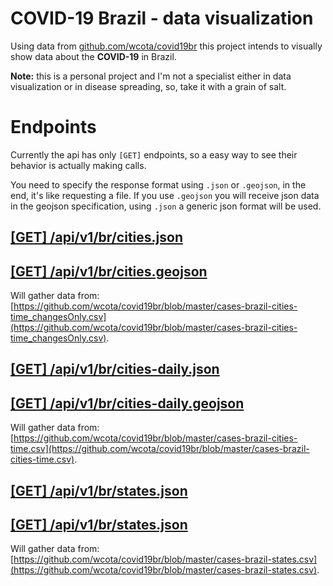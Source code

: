# COVID-19 Brazil - data visualization

Using data from [github.com/wcota/covid19br](https://github.com/wcota/covid19br) this project intends to visually show data about the **COVID-19**  in Brazil.

**Note:** this is a personal project  and I'm not a specialist either in data visualization or in disease spreading, so, take it with a grain of salt.


# Endpoints

Currently the api has only `[GET]` endpoints, so a easy way to see their behavior is actually making calls.

You need to specify the response format using `.json` or `.geojson`, in the end, it's like requesting a file.
If you use `.geojson` you will receive json data in the geojson specification, using `.json` a generic json format will be used.


## [\[GET\] /api/v1/br/cities.json](../api/v1/br/cities.json)
## [\[GET\] /api/v1/br/cities.geojson](../api/v1/br/cities.geojson)
Will gather data from: [https://github.com/wcota/covid19br/blob/master/cases-brazil-cities-time_changesOnly.csv](https://github.com/wcota/covid19br/blob/master/cases-brazil-cities-time_changesOnly.csv).

## [\[GET\] /api/v1/br/cities-daily.json](../api/v1/br/cities-daily.json)
## [\[GET\] /api/v1/br/cities-daily.geojson](../api/v1/br/cities-daily.geojson)
Will gather data from: [https://github.com/wcota/covid19br/blob/master/cases-brazil-cities-time.csv](https://github.com/wcota/covid19br/blob/master/cases-brazil-cities-time.csv).

## [\[GET\] /api/v1/br/states.json](../api/v1/br/states.json)
## [\[GET\] /api/v1/br/states.json](../api/v1/br/states.json)
Will gather data from: [https://github.com/wcota/covid19br/blob/master/cases-brazil-states.csv](https://github.com/wcota/covid19br/blob/master/cases-brazil-states.csv).
